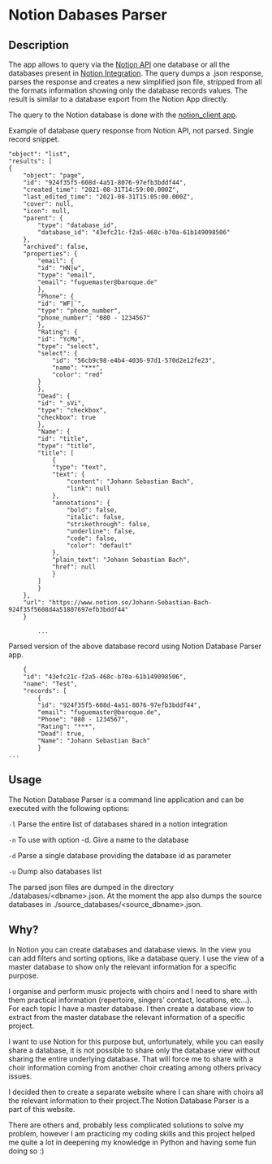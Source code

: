 # Notion Dabases Parser

## Description

The app allows to query via the [Notion API](https://developers.notion.com/docs/getting-started "Notion API") one database or all the databases present in [Notion Integration](https://www.notion.so/my-integrations "Notion Integration"). The query dumps a .json response, parses the response and creates a new simplified json file, stripped from all the formats information showing only the database records values. The result is similar to a database export from the Notion App directly.

The query to the Notion database is done with the [notion_client app](https://github.com/ramnes/notion-sdk-py).

Example of database query response from Notion API, not parsed. Single record snippet.

    "object": "list",
    "results": [
    {
        "object": "page",
        "id": "924f35f5-608d-4a51-8076-97efb3bddf44",
        "created_time": "2021-08-31T14:59:00.000Z",
        "last_edited_time": "2021-08-31T15:05:00.000Z",
        "cover": null,
        "icon": null,
        "parent": {
            "type": "database_id",
            "database_id": "43efc21c-f2a5-468c-b70a-61b149098506"
        },
        "archived": false,
        "properties": {
            "email": {
            "id": "HN|w",
            "type": "email",
            "email": "fuguemaster@baroque.de"
            },
            "Phone": {
            "id": "WF|`",
            "type": "phone_number",
            "phone_number": "080 - 1234567"
            },
            "Rating": {
            "id": "YcMo",
            "type": "select",
            "select": {
                "id": "56cb9c98-e4b4-4036-97d1-570d2e12fe23",
                "name": "***",
                "color": "red"
            }
            },
            "Dead": {
            "id": "_sVi",
            "type": "checkbox",
            "checkbox": true
            },
            "Name": {
            "id": "title",
            "type": "title",
            "title": [
                {
                "type": "text",
                "text": {
                    "content": "Johann Sebastian Bach",
                    "link": null
                },
                "annotations": {
                    "bold": false,
                    "italic": false,
                    "strikethrough": false,
                    "underline": false,
                    "code": false,
                    "color": "default"
                },
                "plain_text": "Johann Sebastian Bach",
                "href": null
                }
            ]
            }
        },
        "url": "https://www.notion.so/Johann-Sebastian-Bach-924f35f5608d4a51807697efb3bddf44"
        }
            
            ...

Parsed version of the above database record using Notion Database Parser app.

        {
        "id": "43efc21c-f2a5-468c-b70a-61b149098506",
        "name": "Test",
        "records": [
            {
            "id": "924f35f5-608d-4a51-8076-97efb3bddf44",
            "email": "fuguemaster@baroque.de",
            "Phone": "080 - 1234567",
            "Rating": "***",
            "Dead": true,
            "Name": "Johann Sebastian Bach"
            }
    ...

## Usage

The Notion Database Parser is a command line application and can be executed with the following options:

`-l`
Parse the entire list of databases shared in a notion integration

`-n`
To use with option -d. Give a name to the database

`-d`
Parse a single database providing the database id as parameter

`-u`
Dump also databases list

The parsed json files are dumped in the directory ./databases/\<dbname\>.json. At the moment the app also dumps the source databases in ./source_databases/\<source_dbname\>.json.

## Why?

In Notion you can create databases and database views. In the view you can add filters and sorting options, like a database query. I use the view of a master database to show only the relevant information for a specific purpose. 

I organise and perform music projects with choirs and I need to share with them practical information (repertoire, singers' contact, locations, etc...). For each topic I have a master database. I then create a database view to extract from the master database the relevant information of a specific project.

I want to use Notion for this purpose but, unfortunately, while you can easily share a database, it is not possible to share only the database view without sharing the entire underlying database. That will force me to share with a choir information coming from another choir creating among others privacy issues. 

I decided then to create a separate website where I can share with choirs all the relevant information to their project.The Notion Database Parser is a part of this website.

There are others and, probably less complicated solutions to solve my problem, however I am practicing my coding skills and this project helped me quite a lot in deepening my knowledge in Python and having some fun doing so :)
